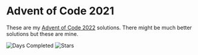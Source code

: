 Advent of Code 2021
=====================

These are my [Advent of Code 2022][aoc] solutions. There might be much better solutions but these are mine.

![Days Completed](https://img.shields.io/badge/days%20completed-13-red?style=for-the-badge) ![Stars](https://img.shields.io/badge/stars%20⭐-25-yellow?style=for-the-badge)

[aoc]: https://adventofcode.com/2022
